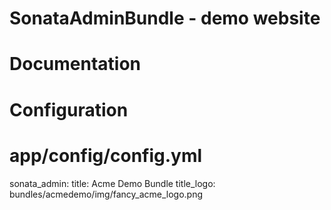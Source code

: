 SonataAdminBundle - demo website
==========

Documentation
==========

Configuration
==========

# app/config/config.yml
sonata_admin:
    title:      Acme Demo Bundle
    title_logo: bundles/acmedemo/img/fancy_acme_logo.png


